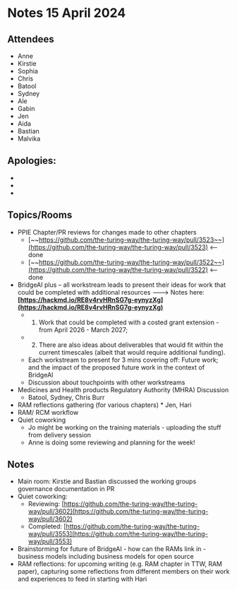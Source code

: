 # Notes 15 April 2024

## Attendees

* Anne
* Kirstie
* Sophia
* Chris
* Batool
* Sydney
* Ale
* Gabin
* Jen
* Aida
* Bastian
* Malvika

## Apologies:

* 
* 
* 

## Topics/Rooms

*  PPIE Chapter/PR reviews for changes made to other chapters
   * [~~https://github.com/the-turing-way/the-turing-way/pull/3523~~](https://github.com/the-turing-way/the-turing-way/pull/3523) <-- done
   * [~~https://github.com/the-turing-way/the-turing-way/pull/3522~~](https://github.com/the-turing-way/the-turing-way/pull/3522) <-- done
*  BridgeAI plus – all workstream leads to present their ideas for work that could be completed with additional resources  ---> Notes here: **[https://hackmd.io/RE8v4rvHRnSG7g-eynyzXg](https://hackmd.io/RE8v4rvHRnSG7g-eynyzXg)**
   * 1) Work that could be completed with a costed grant extension - from April 2026 - March 2027;
   * 2) There are also ideas about deliverables that would fit within the current timescales (albeit that would require additional funding). 
   * Each workstream to present for 3 mins covering off:  Future work; and the impact of the proposed future work in the context of BridgeAI
   * Discussion about touchpoints with other workstreams
*  Medicines and Health products Regulatory Authority (MHRA) Discussion
      * Batool, Sydney, Chris Burr
* RAM reflections gathering (for various chapters)
      * Jen, Hari
* RAM/ RCM workflow
* Quiet coworking
   * Jo might be working on the training materials - uploading the stuff from delivery session
   * Anne is doing some reviewing and planning for the week!

## Notes

* Main room: Kirstie and Bastian discussed the working groups governance documentation in PR 
* Quiet coworking: 
   * Reviewing: [https://github.com/the-turing-way/the-turing-way/pull/3602](https://github.com/the-turing-way/the-turing-way/pull/3602)
   * Completed: [https://github.com/the-turing-way/the-turing-way/pull/3553](https://github.com/the-turing-way/the-turing-way/pull/3553)
* Brainstorming for future of BridgeAI - how can the RAMs link in - business models including business models for open source
* RAM reflections: for upcoming writing (e.g. RAM chapter in TTW, RAM paper), capturing some reflections from different members on their work and experiences to feed in starting with Hari